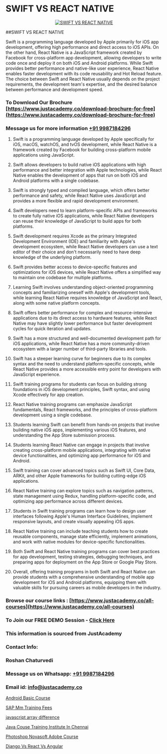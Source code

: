 # SWIFT VS REACT NATIVE

<p align="center">
  <a href="https://justacademy.co/course-detail/react-native-training">
    <img src="https://justacademy.co/storage2/course_image/1677245616_course_image.webp" alt="SWIFT VS REACT NATIVE">
  </a>
</p>
##SWIFT VS REACT NATIVE

Swift is a programming language developed by Apple primarily for iOS app development, offering high performance and direct access to iOS APIs. On the other hand, React Native is a JavaScript framework created by Facebook for cross-platform app development, allowing developers to write code once and deploy it on both iOS and Android platforms. While Swift provides better performance and native-like user experience, React Native enables faster development with its code reusability and Hot Reload feature. The choice between Swift and React Native usually depends on the project requirements, the development team's expertise, and the desired balance between performance and development speed.
### To Download Our Brochure [https://www.justacademy.co/download-brochure-for-free](https://www.justacademy.co/download-brochure-for-free)
### Message us for more information [+91 9987184296](https://api.whatsapp.com/send?phone=919987184296)
1) Swift is a programming language developed by Apple specifically for iOS, macOS, watchOS, and tvOS development, while React Native is a framework created by Facebook for building cross-platform mobile applications using JavaScript.

2) Swift allows developers to build native iOS applications with high performance and better integration with Apple technologies, while React Native enables the development of apps that run on both iOS and Android platforms with a single codebase.

3) Swift is strongly typed and compiled language, which offers better performance and safety, while React Native uses JavaScript and provides a more flexible and rapid development environment.

4) Swift developers need to learn platform-specific APIs and frameworks to create fully native iOS applications, while React Native developers can reuse their knowledge of JavaScript to build apps for both platforms.

5) Swift development requires Xcode as the primary Integrated Development Environment (IDE) and familiarity with Apple's development ecosystem, while React Native developers can use a text editor of their choice and don't necessarily need to have deep knowledge of the underlying platform.

6) Swift provides better access to device-specific features and optimizations for iOS devices, while React Native offers a simplified way to maintain one codebase for multiple platforms.

7) Learning Swift involves understanding object-oriented programming concepts and familiarizing oneself with Apple's development tools, while learning React Native requires knowledge of JavaScript and React, along with some native platform concepts.

8) Swift offers better performance for complex and resource-intensive applications due to its direct access to hardware features, while React Native may have slightly lower performance but faster development cycles for quick iteration and updates.

9) Swift has a more structured and well-documented development path for iOS applications, while React Native has a more community-driven ecosystem with a larger number of third-party libraries and tools.

10) Swift has a steeper learning curve for beginners due to its complex syntax and the need to understand platform-specific concepts, while React Native provides a more accessible entry point for developers with JavaScript experience.

11) Swift training programs for students can focus on building strong foundations in iOS development principles, Swift syntax, and using Xcode effectively for app creation.

12) React Native training programs can emphasize JavaScript fundamentals, React frameworks, and the principles of cross-platform development using a single codebase.

13) Students learning Swift can benefit from hands-on projects that involve building native iOS apps, implementing various iOS features, and understanding the App Store submission process.

14) Students learning React Native can engage in projects that involve creating cross-platform mobile applications, integrating with native device functionalities, and optimizing app performance for iOS and Android.

15) Swift training can cover advanced topics such as Swift UI, Core Data, ARKit, and other Apple frameworks for building cutting-edge iOS applications.

16) React Native training can explore topics such as navigation patterns, state management using Redux, handling platform-specific code, and optimizing app performance across different devices.

17) Students in Swift training programs can learn how to design user interfaces following Apple's Human Interface Guidelines, implement responsive layouts, and create visually appealing iOS apps.

18) React Native training can include teaching students how to create reusable components, manage state efficiently, implement animations, and work with native modules for device-specific functionalities.

19) Both Swift and React Native training programs can cover best practices for app development, testing strategies, debugging techniques, and preparing apps for deployment on the App Store or Google Play Store.

20) Overall, offering training programs in both Swift and React Native can provide students with a comprehensive understanding of mobile app development for iOS and Android platforms, equipping them with valuable skills for pursuing careers as mobile developers in the industry.

### Browse our course links : [https://www.justacademy.co/all-courses](https://www.justacademy.co/all-courses) 
### To Join our FREE DEMO Session - [Click Here](https://www.justacademy.co/register-for-course-demo)


### This information is sourced from JustAcademy
### Contact Info:
### Roshan Chaturvedi
### Message us on Whatsapp: [+91 9987184296](https://api.whatsapp.com/send?phone=919987184296)
### Email id: [info@justacademy.co](mailto:info@justacademy.co)
                
[Android Basic Course](https://www.linkedin.com/pulse/android-basic-course-justacademy-beangaluru-vmbmc/)

[SAP Mm Training Fees](https://www.linkedin.com/pulse/sap-mm-training-fees-justacademy-bay-area-qgqnf/)

[javascript array difference](https://medium.com/@akanshapatil/javascript-array-difference-bb7cd09ae6fa)

[Java Couse Training Institute In Chennai](https://medium.com/@surajvaishnav5015/java-couse-training-institute-in-chennai-7b7e418c26f1)

[Photoshop Novasoft Adobe Course](https://justacademyin.github.io/justacademy/photoshop-novasoft-adobe-course)

[Django Vs React Vs Angular](https://justacademyin.github.io/Articles/Django-Vs-React-Vs-Angular)

